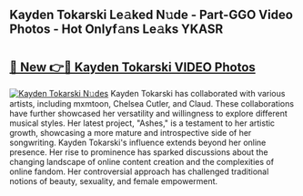 ## Kayden Tokarski Le𝚊ked N𝚞de - Part-GGO Video Photos - Hot Onlyf𝚊ns Le𝚊ks YKASR

# <h2><a href="http://ac26234.deff.icu/?id=Kayden+Tokarski">🔗 New 👉🔴 Kayden Tokarski VIDEO Photos</a></h2>

[![Kayden Tokarski N𝚞des](https://i.imgur.com/rIISA9y.gif)](http://ac26234.deff.icu/?id=Kayden+Tokarski)
Kayden Tokarski has collaborated with various artists, including mxmtoon, Chelsea Cutler, and Claud. These collaborations have further showcased her versatility and willingness to explore different musical styles. Her latest project, "Ashes," is a testament to her artistic growth, showcasing a more mature and introspective side of her songwriting. Kayden Tokarski's influence extends beyond her online presence. Her rise to prominence has sparked discussions about the changing landscape of online content creation and the complexities of online fandom. Her controversial approach has challenged traditional notions of beauty, sexuality, and female empowerment.
